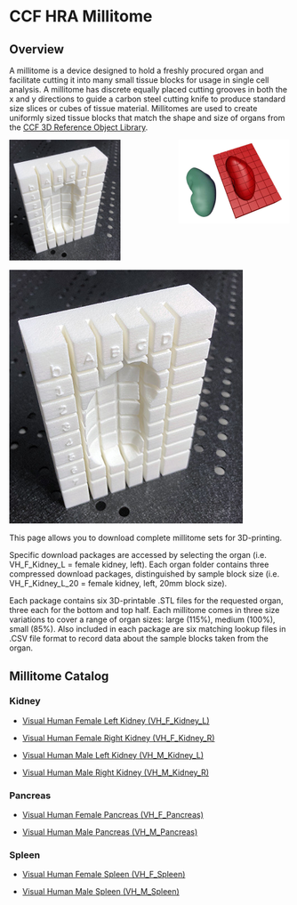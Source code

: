 
# CCF HRA Millitome

<!--## Table of Contents 

- [What is a Millitome?](#what-is-a-millitome)
- [Millitome Catalog](#millitome-catalog)
  - [Kidney](#kidney)
  - [Pancreas](#pancreas)
  - [Spleen](#spleen)-->

## Overview

A millitome is a device designed to hold a freshly procured organ and facilitate cutting it into many small tissue blocks for usage in single cell analysis. A millitome has discrete equally placed cutting grooves in both the x and y directions to guide a carbon steel cutting knife to produce standard size slices or cubes of tissue material. Millitomes are used to create uniformly sized tissue blocks that match the shape and size of organs from the [CCF 3D Reference Object Library](https://hubmapconsortium.github.io/ccf/pages/ccf-3d-reference-library.html).

<img style="float: right" src="img/Fig-1-kidney-and-MT-small.jpg" width="200">
<img src="img/MT_M_Kidney_Bot_1_small.jpg" width="200">

![millitome-print!](img/MT_M_Kidney_Bot_1_small.jpg "millitome print")

This page allows you to download complete millitome sets for 3D-printing.

Specific download packages are accessed by selecting the organ (i.e. VH_F_Kidney_L = female kidney, left).
Each organ folder contains three compressed download packages, distinguished by sample block size (i.e. VH_F_Kidney_L_20
= female kidney, left, 20mm block size).

Each package contains six 3D-printable .STL files for the requested organ, three each for the bottom and top half. Each millitome comes in three size variations to cover a range of organ sizes: large (115%), medium (100%), small (85%). Also included in each package are six matching lookup files in .CSV file format to record data about the sample blocks taken from the organ.

## Millitome Catalog

### Kidney

* [Visual Human Female Left Kidney (VH_F_Kidney_L)](https://github.com/hubmapconsortium/hra-millitome/tree/main/millitomes/VH_F_Kidney_L/)

* [Visual Human Female Right Kidney (VH_F_Kidney_R)](https://github.com/hubmapconsortium/hra-millitome/tree/main/millitomes/VH_F_Kidney_R/)

* [Visual Human Male Left Kidney (VH_M_Kidney_L)](https://github.com/hubmapconsortium/hra-millitome/tree/main/millitomes/VH_M_Kidney_L/)

* [Visual Human Male Right Kidney (VH_M_Kidney_R)](https://github.com/hubmapconsortium/hra-millitome/tree/main/millitomes/VH_M_Kidney_R/)

### Pancreas

* [Visual Human Female Pancreas (VH_F_Pancreas)](https://github.com/hubmapconsortium/hra-millitome/tree/main/millitomes/VH_F_Pancreas/)

* [Visual Human Male Pancreas (VH_M_Pancreas)](https://github.com/hubmapconsortium/hra-millitome/tree/main/millitomes/VH_M_Pancreas/)

### Spleen

* [Visual Human Female Spleen (VH_F_Spleen)](https://github.com/hubmapconsortium/hra-millitome/tree/main/millitomes/VH_F_Spleen/)

* [Visual Human Male Spleen (VH_M_Spleen)](https://github.com/hubmapconsortium/hra-millitome/tree/main/millitomes/VH_M_Spleen/)

<!--
![Millitome Example](img/Fig-1-kidney-and-MT-small.jpg)
-->
